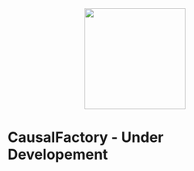 <div align="center">
    <img src="causal-factory-logo.png" width="200">
</div>

# CausalFactory - Under Developement

